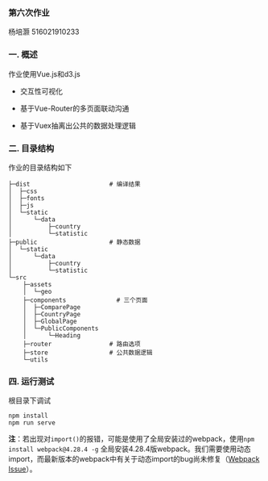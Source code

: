 ### 第六次作业 

杨培灏 516021910233

### 一. 概述

作业使用Vue.js和d3.js

- 交互性可视化

- 基于Vue-Router的多页面联动沟通

- 基于Vuex抽离出公共的数据处理逻辑

### 二. 目录结构

作业的目录结构如下

```shell
├─dist						# 编译结果
│  ├─css
│  ├─fonts
│  ├─js
│  └─static
│      └─data
│          ├─country
│          └─statistic
├─public					# 静态数据
│  └─static
│      └─data
│          ├─country
│          └─statistic
└─src
    ├─assets
    │  └─geo
    ├─components              # 三个页面
    │  ├─ComparePage
    │  ├─CountryPage
    │  ├─GlobalPage
    │  └─PublicComponents
    │      └─Heading
    ├─router				# 路由选项
    ├─store					# 公共数据逻辑
    └─utils					
```

### 四. 运行测试

根目录下调试

```shell
npm install
npm run serve
```

**注**：若出现对`import()`的报错，可能是使用了全局安装过的webpack，使用`npm install webpack@4.28.4 -g`  全局安装4.28.4版webpack。我们需要使用动态import，而最新版本的webpack中有关于动态import的bug尚未修复（[Webpack Issue](https://github.com/webpack/webpack/issues/8656)）。